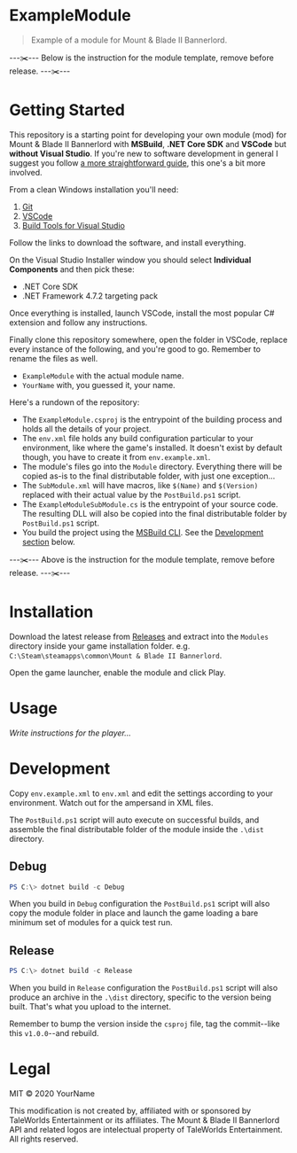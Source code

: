 # ExampleModule

> Example of a module for Mount & Blade II Bannerlord.

---✂️--- Below is the instruction for the module template, remove before release. ---✂️---

# Getting Started

This repository is a starting point for developing your own module (mod) for Mount & Blade II Bannerlord with **MSBuild**, **.NET Core SDK** and **VSCode** but **without Visual Studio**. If you're new to software development in general I suggest you follow [a more straightforward guide](https://docs.bannerlordmodding.com/_tutorials/basic-csharp-mod), this one's a bit more involved.

From a clean Windows installation you'll need:

1. [Git](https://git-scm.com/download/win)
2. [VSCode](https://code.visualstudio.com/download)
3. [Build Tools for Visual Studio](https://visualstudio.microsoft.com/thank-you-downloading-visual-studio/?sku=BuildTools&rel=16)

Follow the links to download the software, and install everything.

On the Visual Studio Installer window you should select **Individual Components** and then pick these:

- .NET Core SDK
- .NET Framework 4.7.2 targeting pack

Once everything is installed, launch VSCode, install the most popular C# extension and follow any instructions.

Finally clone this repository somewhere, open the folder in VSCode, replace every instance of the following, and you're good to go. Remember to rename the files as well.

- `ExampleModule` with the actual module name.
- `YourName` with, you guessed it, your name.

Here's a rundown of the repository:

- The `ExampleModule.csproj` is the entrypoint of the building process and holds all the details of your project.
- The `env.xml` file holds any build configuration particular to your environment, like where the game's installed. It doesn't exist by default though, you have to create it from `env.example.xml`.
- The module's files go into the `Module` directory. Everything there will be copied as-is to the final distributable folder, with just one exception...
- The `SubModule.xml` will have macros, like `$(Name)` and `$(Version)` replaced with their actual value by the `PostBuild.ps1` script.
- The `ExampleModuleSubModule.cs` is the entrypoint of your source code. The resulting DLL will also be copied into the final distributable folder by `PostBuild.ps1` script.
- You build the project using the [MSBuild CLI](https://docs.microsoft.com/en-us/visualstudio/msbuild/msbuild-command-line-reference?view=vs-2019). See the [Development section](#Development) below.

---✂️--- Above is the instruction for the module template, remove before release. ---✂️---

# Installation

Download the latest release from [Releases](releases) and extract into the `Modules` directory inside your game installation folder. e.g. `C:\Steam\steamapps\common\Mount & Blade II Bannerlord`.

Open the game launcher, enable the module and click Play.

# Usage

_Write instructions for the player..._

# Development

Copy `env.example.xml` to `env.xml` and edit the settings according to your environment. Watch out for the ampersand in XML files.

The `PostBuild.ps1` script will auto execute on successful builds, and assemble the final distributable folder of the module inside the `.\dist` directory.

## Debug

```ps1
PS C:\> dotnet build -c Debug
```

When you build in `Debug` configuration the `PostBuild.ps1` script will also copy the module folder in place and launch the game loading a bare minimum set of modules for a quick test run.

## Release

```ps1
PS C:\> dotnet build -c Release
```

When you build in `Release` configuration the `PostBuild.ps1` script will also produce an archive in the `.\dist` directory, specific to the version being built. That's what you upload to the internet.

Remember to bump the version inside the `csproj` file, tag the commit--like this `v1.0.0`--and rebuild.

# Legal

MIT © 2020 YourName

This modification is not created by, affiliated with or sponsored by TaleWorlds Entertainment or its affiliates. The Mount & Blade II Bannerlord API and related logos are intelectual property of TaleWorlds Entertainment. All rights reserved.